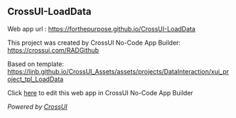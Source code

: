## CrossUI-LoadData
Web app url : https://forthepurpose.github.io/CrossUI-LoadData

This project was created by CrossUI No-Code App Builder: https://crossui.com/RADGithub

Based on template: https://linb.github.io/CrossUI_Assets/assets/projects/DataInteraction/xui_project_tpl_LoadData

Click [here](https://crossui.com/RADGithub/#!from=github&owner=forthepurpose&repo=CrossUI-LoadData) to edit this web app in CrossUI No-Code App Builder

<i>Powered by [CrossUI](https://crossui.com)</i>
